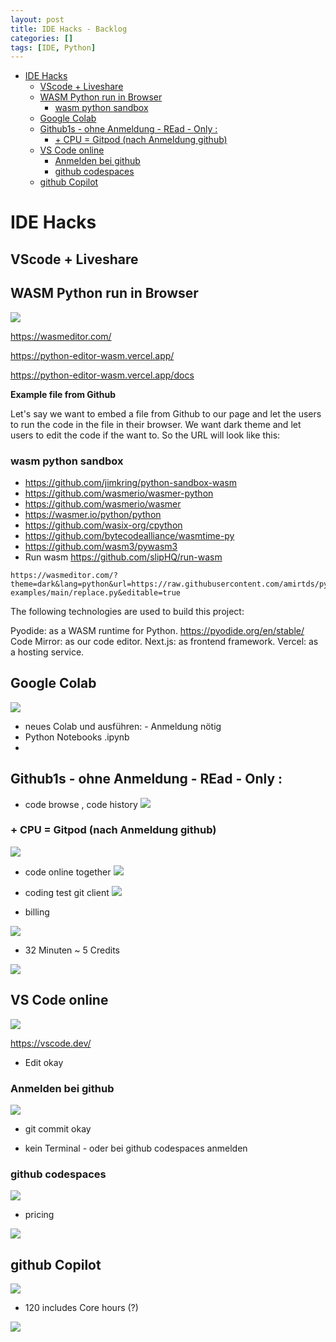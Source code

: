 ```yaml
---
layout: post
title: IDE Hacks - Backlog 
categories: []
tags: [IDE, Python]
--- 
```

- [IDE Hacks](#ide-hacks)
  - [VScode + Liveshare](#vscode--liveshare)
  - [WASM Python run in Browser](#wasm-python-run-in-browser)
    - [wasm python  sandbox](#wasm-python--sandbox)
  - [Google Colab](#google-colab)
  - [Github1s - ohne Anmeldung - REad - Only :](#github1s---ohne-anmeldung---read---only-)
    - [+ CPU  = Gitpod (nach Anmeldung github)](#-cpu---gitpod-nach-anmeldung-github)
  - [VS Code online](#vs-code-online)
    - [Anmelden bei github](#anmelden-bei-github)
    - [github codespaces](#github-codespaces)
  - [github Copilot](#github-copilot)

# IDE Hacks


##  VScode + Liveshare

## WASM Python run in Browser

![](20231207152803_wasmpython.png)

<https://wasmeditor.com/>

<https://python-editor-wasm.vercel.app/>

<https://python-editor-wasm.vercel.app/docs>

**Example file from Github**

Let's say we want to embed a file from Github to our page and let the users to run the code in the file in their browser. We want dark theme and let users to edit the code if the want to. So the URL will look like this:
### wasm python  sandbox 
- <https://github.com/jimkring/python-sandbox-wasm>
- <https://github.com/wasmerio/wasmer-python>
- <https://github.com/wasmerio/wasmer>
- <https://wasmer.io/python/python>
- <https://github.com/wasix-org/cpython>
- <https://github.com/bytecodealliance/wasmtime-py>
- <https://github.com/wasm3/pywasm3>
- Run wasm <https://github.com/slipHQ/run-wasm>
```
https://wasmeditor.com/?theme=dark&lang=python&url=https://raw.githubusercontent.com/amirtds/python-examples/main/replace.py&editable=true
```

The following technologies are used to build this project:

Pyodide: as a WASM runtime for Python. <https://pyodide.org/en/stable/>
Code Mirror: as our code editor.
Next.js: as frontend framework.
Vercel: as a hosting service.

## Google Colab 
![](20231207153623_googleColab.png)

- neues Colab und ausführen:  - Anmeldung nötig 
- Python Notebooks .ipynb
- 
## Github1s - ohne Anmeldung - REad - Only : 

- code browse , code history 
![](../picss/20231207160434_github1s.png)

### + CPU  = Gitpod (nach Anmeldung github)
![](../picss/20231207160723_gitpod_commection.png)

- code online together 
![](../pics/20231207160914_gitpod_ide_and_console.png)

- coding test git client 
![](../picss/20231207161135_coding_test_git_commit.png)
- billing 

![](../pics/20231207161450_gitpod_billing.png)

- 32 Minuten ~ 5 Credits 

![](../pics/20231207162332_gitpod_credits.png)

## VS Code online 

![](../pics/20231207155910_vscode_online.png)

<https://vscode.dev/>

- Edit okay 

### Anmelden bei github 

![](../pics/20231207162924.png)

- git commit okay

- kein Terminal - oder bei github codespaces anmelden 

### github codespaces 

![](../pics/20231207163133_github_codespaces.png)
- pricing 

![](../pics/20231207163515_copilot_pricing.png)

## github Copilot 

![](../s/20231207163408_githubCopilotPricing.png)

- 120 includes Core hours (?)


![](../pics/20231207163821_github_codespaces_pricing.png)
